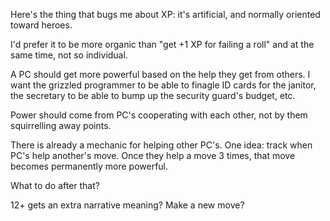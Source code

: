 Here's the thing that bugs me about XP: it's artificial, and normally oriented
toward heroes.

I'd prefer it to be more organic than "get +1 XP for failing a roll" and at the
same time, not so individual. 

A PC should get more powerful based on the help they get from others. I want the
grizzled programmer to be able to finagle ID cards for the janitor, the
secretary to be able to bump up the security guard's budget, etc. 

Power should come from PC's cooperating with each other, not by them
squirrelling away points.

There is already a mechanic for helping other PC's. One idea: track when PC's
help another's move. Once they help a move 3 times, that move becomes
permanently more powerful.

What to do after that?

12+ gets an extra narrative meaning? Make a new move?

